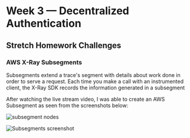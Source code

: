 # Week 3 — Decentralized Authentication

## Stretch Homework Challenges

### AWS X-Ray Subsegments

Subsegments extend a trace's segment with details about work done in order to serve a request. Each time you make a call with an instrumented client, the X-Ray SDK records the information generated in a subsegment

After watching the live stream video, I was able to create an AWS Subsegment as seen from the screenshots below:

![subsegment nodes](https://user-images.githubusercontent.com/78261965/223013359-1796090e-6ef6-4c09-807d-75be37caaa3c.png)

![Subsegments screenshot](https://user-images.githubusercontent.com/78261965/223013365-00977f00-dc9f-447b-aacd-d165496a1d65.png)
